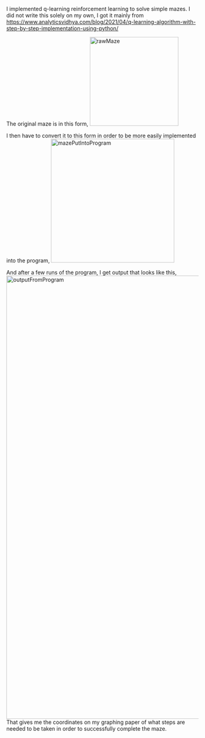 I implemented q-learning reinforcement learning to solve simple mazes. I did not write this solely on my own, I got it mainly from 
https://www.analyticsvidhya.com/blog/2021/04/q-learning-algorithm-with-step-by-step-implementation-using-python/

The original maze is in this form,
<img width="232" alt="rawMaze" src="https://user-images.githubusercontent.com/37377528/130355837-f7cc8f5b-9a0f-4309-a444-bedfcb9486bd.png">

I then have to convert it to this form in order to be more easily implemented into the program,
<img width="323" alt="mazePutIntoProgram" src="https://user-images.githubusercontent.com/37377528/130355875-a1b08f59-c552-49ca-8f21-fdc4a35c2da5.png">

And after a few runs of the program, I get output that looks like this,
<img width="1157" alt="outputFromProgram" src="https://user-images.githubusercontent.com/37377528/130356027-e59b1bdb-4da9-4c54-b3fa-1a2a17757b61.png">
That gives me the coordinates on my graphing paper of what steps are needed to be taken in order to successfully complete the maze.

